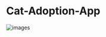# Cat-Adoption-App
![images](https://github.com/yassinehaimouch/Cat-Adoption-App/assets/71409259/bb18a0a0-4b8f-4ba4-9816-0f72dc2167fd)
